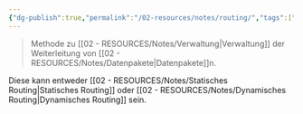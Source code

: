 ```yaml
---
{"dg-publish":true,"permalink":"/02-resources/notes/routing/","tags":["netzwerk/gateway","prüfungsrelevant"],"noteIcon":""}
---
```


>Methode zu [[02 - RESOURCES/Notes/Verwaltung\|Verwaltung]] der Weiterleitung von [[02 - RESOURCES/Notes/Datenpakete\|Datenpakete]]n.

Diese kann entweder [[02 - RESOURCES/Notes/Statisches Routing\|Statisches Routing]] oder [[02 - RESOURCES/Notes/Dynamisches Routing\|Dynamisches Routing]] sein.